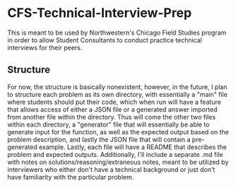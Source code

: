 # CFS-Technical-Interview-Prep
This is meant to be used by Northwestern's Chicago Field Studies program in order to allow Student Consultants to conduct practice technical interviews for their peers.

## Structure
For now, the structure is basically nonexistent, however, in the future, I plan to structure each problem as its own directory, with essentially a "main" file where students should put their code, which when run will have a feature that allows access of either a JSON file or a generated answer imported from another file within the directory.  Thus will come the other two files within each directory, a "generator" file that will essentially be able to generate input for the function, as well as the expected output based on the problem description, and lastly the JSON file that will contain a pre-generated example.  Lastly, each file will have a README that describes the problem and expected outputs.  Additionally, I'll include a separate .md file with notes on solutions/reasoning/extraneous notes, meant to be utilized by interviewers who either don't have a technical background or just don't have familiarity with the particular problem.  
